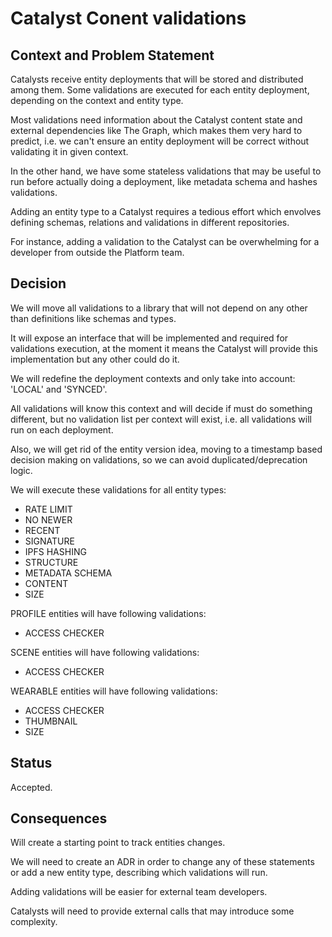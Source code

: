 # Catalyst Conent validations

## Context and Problem Statement

Catalysts receive entity deployments that will be stored and distributed among them. Some validations are executed for each entity deployment, depending on the context and entity type.

Most validations need information about the Catalyst content state and external dependencies like The Graph, which makes them very hard to predict, i.e. we can't ensure an entity deployment will be correct without validating it in given context.

In the other hand, we have some stateless validations that may be useful to run before actually doing a deployment, like metadata schema and hashes validations.

Adding an entity type to a Catalyst requires a tedious effort which envolves defining schemas, relations and validations in different repositories.

For instance, adding a validation to the Catalyst can be overwhelming for a developer from outside the Platform team.

## Decision

We will move all validations to a library that will not depend on any other than definitions like schemas and types.

It will expose an interface that will be implemented and required for validations execution, at the moment it means the Catalyst will provide this implementation but any other could do it.

We will redefine the deployment contexts and only take into account: 'LOCAL' and 'SYNCED'.

All validations will know this context and will decide if must do something different, but no validation list per context will exist, i.e. all validations will run on each deployment.

Also, we will get rid of the entity version idea, moving to a timestamp based decision making on validations, so we can avoid duplicated/deprecation logic.

We will execute these validations for all entity types:

- RATE LIMIT
- NO NEWER
- RECENT
- SIGNATURE
- IPFS HASHING
- STRUCTURE
- METADATA SCHEMA
- CONTENT
- SIZE

PROFILE entities will have following validations:

- ACCESS CHECKER

SCENE entities will have following validations:

- ACCESS CHECKER

WEARABLE entities will have following validations:

- ACCESS CHECKER
- THUMBNAIL
- SIZE

## Status

Accepted.

## Consequences

Will create a starting point to track entities changes.

We will need to create an ADR in order to change any of these statements or add a new entity type, describing which validations will run.

Adding validations will be easier for external team developers.

Catalysts will need to provide external calls that may introduce some complexity.

